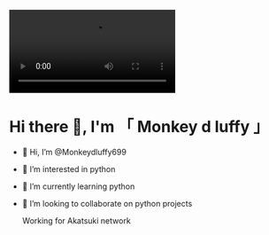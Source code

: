 ![Monkey.d.luffy](https://telegra.ph/file/35e9cfb830ce3a7136db8.mp4)
# Hi there 👋, I'm 「 Monkey d luffy 」







- 👋 Hi, I’m @Monkeydluffy699

- 👀 I’m interested in python 
- 🌱 I’m currently learning python 
- 💞️ I’m looking to collaborate on python projects 



   Working for Akatsuki network 








<!---
Monkeydluffy699/Monkeydluffy699 is a ✨ special ✨ repository because its `README.md` (this file) appears on your GitHub profile.
You can click the Preview link to take a look at your changes.
--->

